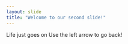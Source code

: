 ```yaml
---
layout: slide
title: "Welcome to our second slide!"
---
```

Life just goes on 
Use the left arrow to go back!
